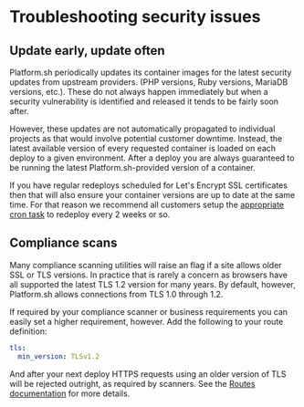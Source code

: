 # Troubleshooting security issues

## Update early, update often

Platform.sh periodically updates its container images for the latest security updates from upstream providers. (PHP versions, Ruby versions, MariaDB versions, etc.). These do not always happen immediately but when a security vulnerability is identified and released it tends to be fairly soon after.

However, these updates are not automatically propagated to individual projects as that would involve potential customer downtime. Instead, the latest available version of every requested container is loaded on each deploy to a given environment. After a deploy you are always guaranteed to be running the latest Platform.sh-provided version of a container.

If you have regular redeploys scheduled for Let's Encrypt SSL certificates then that will also ensure your container versions are up to date at the same time. For that reason we recommend all customers setup the [appropriate cron task](/configuration/routes/https.md#automatic-certificate-renewal) to redeploy every 2 weeks or so.

## Compliance scans

Many compliance scanning utilities will raise an flag if a site allows older SSL or TLS versions. In practice that is rarely a concern as browsers have all supported the latest TLS 1.2 version for many years. By default, however, Platform.sh allows connections from TLS 1.0 through 1.2.

If required by your compliance scanner or business requirements you can easily set a higher requirement, however. Add the following to your route definition:

```yaml
tls:
  min_version: TLSv1.2
```

And after your next deploy HTTPS requests using an older version of TLS will be rejected outright, as required by scanners. See the [Routes documentation](/configuration/routes/https.md) for more details.
